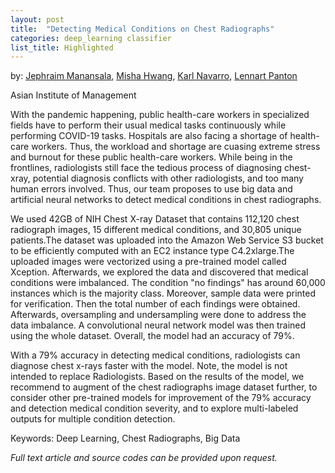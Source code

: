 ```yaml
---
layout: post
title:  "Detecting Medical Conditions on Chest Radiographs"
categories: deep_learning classifier
list_title: Highlighted
---
```

by: [Jephraim Manansala](https://www.linkedin.com/in/jephraim-manansala/), [Misha Hwang](https://www.linkedin.com/in/mishaysabelhwang/),  [Karl Navarro](https://www.linkedin.com/in/karl-ludwig-navarro/), [Lennart Panton](https://www.linkedin.com/in/lennartpanton/)

Asian Institute of Management

With the pandemic happening, public health-care workers in specialized fields have to perform their usual medical tasks continuously while performing COVID-19 tasks. Hospitals are also facing a shortage of health-care workers. Thus, the workload and shortage are cuasing extreme stress and burnout for these public health-care workers. While being in the frontlines, radiologists still face the tedious process of diagnosing chest-xray, potential diagnosis conflicts with other radiologists, and too many human errors involved. Thus, our team proposes to use big data and artificial neural networks to detect medical conditions in chest radiographs.

We used 42GB of NIH Chest X-ray Dataset that contains 112,120 chest radiograph images, 15 different medical conditions, and 30,805 unique patients.The dataset was uploaded into the Amazon Web Service S3 bucket to be efficiently computed with an EC2 instance type C4.2xlarge.The uploaded images were vectorized using a pre-trained model called Xception. Afterwards, we explored the data and discovered that medical conditions were imbalanced. The condition "no findings" has around 60,000 instances which is the majority class. Moreover, sample data were printed for verification. Then the total number of each findings were obtained. Afterwards, oversampling and undersampling were done to address the data imbalance. A convolutional neural network model was then trained using the whole dataset. Overall, the model had an accuracy of 79%.

With a 79% accuracy in detecting medical conditions, radiologists can diagnose chest x-rays faster with the model. Note, the model is not intended to replace Radiologists. Based on the results of the model, we recommend to augment of the chest radiographs image dataset further, to consider other pre-trained models for improvement of the 79% accuracy and detection medical condition severity, and to explore multi-labeled outputs for multiple condition detection.

Keywords: Deep Learning, Chest Radiographs, Big Data

<i>Full text article and source codes can be provided upon request. </i>